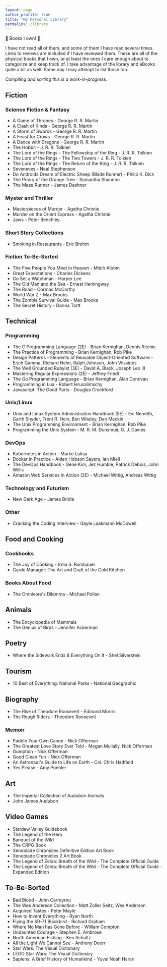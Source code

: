 ```yaml
---
layout: page
author_profile: true
title: "My Personal Library"
permalink: /library
---
```


:book: Books I own! :book:

I have not read all of them, and some of them I have read several times. Links
to reviews are included if I have reviewed them. These are all of the physical
books that I own, or at least the ones I care enough about to categorize and
keep track of. I take advantage of the library and eBooks quite a bit as well.
Some day I may attempt to list those too.


*Compiling and sorting this is a work-in-progress.*

## Fiction

### Science Fiction & Fantasy

- A Game of Thrones - George R. R. Martin
- A Clash of Kinds - George R. R. Martin
- A Storm of Swords - George R. R. Martin
- A Feast for Crows - George R. R. Martin
- A Dance with Dragons - George R. R. Martin
- The Hobbit - J. R. R. Tolkien
- The Lord of the Rings - The Fellowship of the Ring - J. R. R. Tolkien
- The Lord of the Rings - The Two Towers - J. R. R. Tolkien
- The Lord of the Rings - The Return of the King - J. R. R. Tolkien
- Seveneves - Neal Stephenson
- Do Androids Dream of Electric Sheep (Blade Runner) - Philip K. Dick
- The Priory of the Orange Tree - Samantha Shannon
- The Maze Runner - James Dashner

### Myster and Thriller

- Masterpieces of Murder - Agatha Christie
- Murder on the Orient Express - Agatha Christie
- Jaws - Peter Benchley

### Short Story Collections

- Smoking in Restaurants - Eric Brehm

### Fiction To-Be-Sorted

- The Five People You Meet in Heaven - Mitch Albom
- Great Expectations - Charles Dickens
- Go Set a Watchman - Harper Lee
- The Old Man and the Sea - Ernest Hemingway
- The Road - Cormac McCarthy
- World War Z - Max Brooks
- The Zombie Survival Guide - Max Brooks
- The Secret History - Donna Tartt

## Technical

### Programming

- The C Programming Language (2E) - Brian Kernighan, Dennis Ritchie
- The Practice of Programming - Brian Kernighan, Rob Pike
- Design Patterns - Elements of Reusable Object-Oriented Software - Erich
  Gamma, Richard Helm, Ralph Johnson, John Vlissides
- The Well Grounded Rubyist (3E) - David A. Black, Joseph Leo III
- Mastering Regular Expressions (2E) - Jeffrey Friedl
- The Go Programming Language - Brian Kernighan, Alan Donovan
- Programming in Lua - Robert lerusalimschy
- Javascript: The Good Parts - Douglas Crockford

### Unix/Linux

- Unix and Linux System Administration Handbook (5E) - Evi Nemeth, Garth
  Snyder, Trent R. Hein, Ben Whaley, Dan Mackin
- The Unix Programming Environment - Brian Kernighan, Rob Pike
- Programming the Unix System - M. R. M. Dunsmuir, G. J. Davies

### DevOps

- Kubernetes in Action - Marko Luksa
- Docker in Practice - Aiden Hobson Sayers, Ian Miell
- The DevOps Handbook - Gene Kim, Jez Humble, Patrick Debois, John Willis
- Amazon Web Services in Action (2E) - Michael Wittig, Andreas Wittig

### Technology and Futurism

- New Dark Age - James Bridle

### Other

- Cracking the Coding Interview - Gayle Laakmann McDowell

## Food and Cooking

### Cookbooks

- The Joy of Cooking - Irma S. Rombauer
- Garde Manager: The Art and Craft of the Cold Kitchen

### Books About Food

- The Omnivore's Dilemma - Michael Pollan

## Animals

- The Encyclopedia of Mammals
- The Genius of Birds - Jennifer Ackerman

## Poetry

- Where the Sidewalk Ends & Everything On It - Shel Silverstein

## Tourism

- 10 Best of Everything: National Parks - National Geographic

## Biography

- The Rise of Theodore Roosevelt - Edmund Morris
- The Rough Riders - Theodore Roosevelt

### Memoir

- Paddle Your Own Canoe - Nick Offerman
- The Greatest Love Story Ever Told - Megan Mullally, Nick Offerman
- Gumption - Nick Offerman
- Good Clean Fun - Nick Offerman
- An Astronaut's Guide to Life on Earth - Col. Chris Hadfield
- Yes Please - Amy Poehler

## Art

- The Imperial Collection of Audubon Animals
- John James Audubon

## Video Games
- Stardew Valley Guidebook
- The Legend of the Hero
- Banquet of the Wild
- The CRPG Book
- Xenoblade Chronicles Definitive Edition Art Book
- Xenoblade Chronicles 2 Art Book
- The Legend of Zelda: Breath of the Wild - The Complete Official Guide
- The Legend of Zelda: Breath of the Wild - The Complete Official Guide - Expanded Edition

## To-Be-Sorted

- Bad Blood - John Carreyrou
- The Wes Anderson Collection - Matt Zoller Seitz, Wes Anderson
- Acquired Tastes - Peter Mayle
- How to Invent Everything - Ryan North
- Flying the SR-71 Blackbird - Richard Graham
- Where No Man has Gone Before - William Compton
- Undaunted Courage - Stephen E. Ambrose
- North American Fishing - Ken Schultz
- All the Light We Cannot See - Anthony Doerr
- Star Wars: The Visual Dictionary
- LEGO Star Wars: The Visual Dictionary
- Sapiens: A Brief History of Humankind - Yuval Noah Harari
